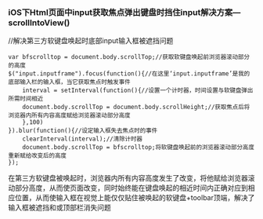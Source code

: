### iOS下Html页面中input获取焦点弹出键盘时挡住input解决方案—scrollIntoView()
//解决第三方软键盘唤起时底部input输入框被遮挡问题

    var bfscrolltop = document.body.scrollTop;//获取软键盘唤起前浏览器滚动部分的高度
    $("input.inputframe").focus(function(){//在这里‘input.inputframe’是我的底部输入栏的输入框，当它获取焦点时触发事件
        interval = setInterval(function(){//设置一个计时器，时间设置与软键盘弹出所需时间相近
        document.body.scrollTop = document.body.scrollHeight;//获取焦点后将浏览器内所有内容高度赋给浏览器滚动部分高度
        },100)
    }).blur(function(){//设定输入框失去焦点时的事件
        clearInterval(interval);//清除计时器
        document.body.scrollTop = bfscrolltop;将软键盘唤起前的浏览器滚动部分高度重新赋给改变后的高度
    });
在第三方软键盘被唤起时，浏览器内所有内容高度发生了改变，将他赋给浏览器滚动部分高度，从而使页面改变，同时始终能在键盘唤起的相近时间内正确对应到相应位置，从而使输入框在视觉上能仅仅贴住被唤起的软键盘+toolbar顶端，解决了输入框被遮挡和或顶部栏消失问题
